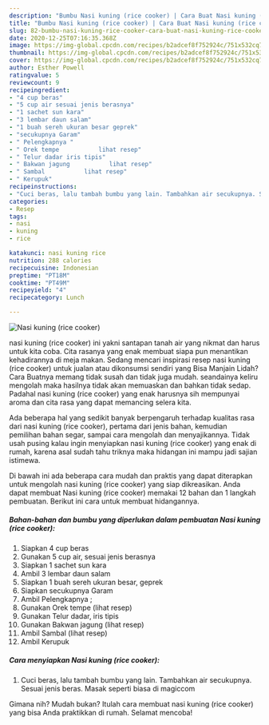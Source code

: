 ```yaml
---
description: "Bumbu Nasi kuning (rice cooker) | Cara Buat Nasi kuning (rice cooker) Yang Lezat Sekali"
title: "Bumbu Nasi kuning (rice cooker) | Cara Buat Nasi kuning (rice cooker) Yang Lezat Sekali"
slug: 82-bumbu-nasi-kuning-rice-cooker-cara-buat-nasi-kuning-rice-cooker-yang-lezat-sekali
date: 2020-12-25T07:16:35.368Z
image: https://img-global.cpcdn.com/recipes/b2adcef8f752924c/751x532cq70/nasi-kuning-rice-cooker-foto-resep-utama.jpg
thumbnail: https://img-global.cpcdn.com/recipes/b2adcef8f752924c/751x532cq70/nasi-kuning-rice-cooker-foto-resep-utama.jpg
cover: https://img-global.cpcdn.com/recipes/b2adcef8f752924c/751x532cq70/nasi-kuning-rice-cooker-foto-resep-utama.jpg
author: Esther Powell
ratingvalue: 5
reviewcount: 9
recipeingredient:
- "4 cup beras"
- "5 cup air sesuai jenis berasnya"
- "1 sachet sun kara"
- "3 lembar daun salam"
- "1 buah sereh ukuran besar geprek"
- "secukupnya Garam"
- " Pelengkapnya "
- " Orek tempe           lihat resep"
- " Telur dadar iris tipis"
- " Bakwan jagung           lihat resep"
- " Sambal           lihat resep"
- " Kerupuk"
recipeinstructions:
- "Cuci beras, lalu tambah bumbu yang lain. Tambahkan air secukupnya. Sesuai jenis beras. Masak seperti biasa di magiccom"
categories:
- Resep
tags:
- nasi
- kuning
- rice

katakunci: nasi kuning rice 
nutrition: 288 calories
recipecuisine: Indonesian
preptime: "PT18M"
cooktime: "PT49M"
recipeyield: "4"
recipecategory: Lunch

---
```



![Nasi kuning (rice cooker)](https://img-global.cpcdn.com/recipes/b2adcef8f752924c/751x532cq70/nasi-kuning-rice-cooker-foto-resep-utama.jpg)


nasi kuning (rice cooker) ini yakni santapan tanah air yang nikmat dan harus untuk kita coba. Cita rasanya yang enak membuat siapa pun menantikan kehadirannya di meja makan.
Sedang mencari inspirasi resep nasi kuning (rice cooker) untuk jualan atau dikonsumsi sendiri yang Bisa Manjain Lidah? Cara Buatnya memang tidak susah dan tidak juga mudah. seandainya keliru mengolah maka hasilnya tidak akan memuaskan dan bahkan tidak sedap. Padahal nasi kuning (rice cooker) yang enak harusnya sih mempunyai aroma dan cita rasa yang dapat memancing selera kita.

Ada beberapa hal yang sedikit banyak berpengaruh terhadap kualitas rasa dari nasi kuning (rice cooker), pertama dari jenis bahan, kemudian pemilihan bahan segar, sampai cara mengolah dan menyajikannya. Tidak usah pusing kalau ingin menyiapkan nasi kuning (rice cooker) yang enak di rumah, karena asal sudah tahu triknya maka hidangan ini mampu jadi sajian istimewa.




Di bawah ini ada beberapa cara mudah dan praktis yang dapat diterapkan untuk mengolah nasi kuning (rice cooker) yang siap dikreasikan. Anda dapat membuat Nasi kuning (rice cooker) memakai 12 bahan dan 1 langkah pembuatan. Berikut ini cara untuk membuat hidangannya.

<!--inarticleads1-->

##### Bahan-bahan dan bumbu yang diperlukan dalam pembuatan Nasi kuning (rice cooker):

1. Siapkan 4 cup beras
1. Gunakan 5 cup air, sesuai jenis berasnya
1. Siapkan 1 sachet sun kara
1. Ambil 3 lembar daun salam
1. Siapkan 1 buah sereh ukuran besar, geprek
1. Siapkan secukupnya Garam
1. Ambil  Pelengkapnya ;
1. Gunakan  Orek tempe           (lihat resep)
1. Gunakan  Telur dadar, iris tipis
1. Gunakan  Bakwan jagung           (lihat resep)
1. Ambil  Sambal           (lihat resep)
1. Ambil  Kerupuk




<!--inarticleads2-->

##### Cara menyiapkan Nasi kuning (rice cooker):

1. Cuci beras, lalu tambah bumbu yang lain. Tambahkan air secukupnya. Sesuai jenis beras. Masak seperti biasa di magiccom




Gimana nih? Mudah bukan? Itulah cara membuat nasi kuning (rice cooker) yang bisa Anda praktikkan di rumah. Selamat mencoba!

